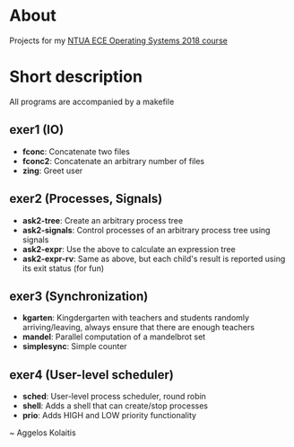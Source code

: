 # About

Projects for my [NTUA ECE Operating Systems 2018 course](http://www.cslab.ece.ntua.gr/courses/os/)

# Short description

All programs are accompanied by a makefile

## exer1 (IO)

* **fconc**: Concatenate two files
* **fconc2**: Concatenate an arbitrary number of files
* **zing**: Greet user

## exer2 (Processes, Signals)

* **ask2-tree**: Create an arbitrary process tree
* **ask2-signals**: Control processes of an arbitrary process tree using signals
* **ask2-expr**: Use the above to calculate an expression tree
* **ask2-expr-rv**: Same as above, but each child's result is reported using its exit status (for fun)

## exer3 (Synchronization)

* **kgarten**: Kingdergarten with teachers and students randomly arriving/leaving, always ensure that there are enough teachers
* **mandel**: Parallel computation of a mandelbrot set
* **simplesync**: Simple counter

## exer4 (User-level scheduler)

* **sched**: User-level process scheduler, round robin
* **shell**: Adds a shell that can create/stop processes
* **prio**: Adds HIGH and LOW priority functionality

~ Aggelos Kolaitis